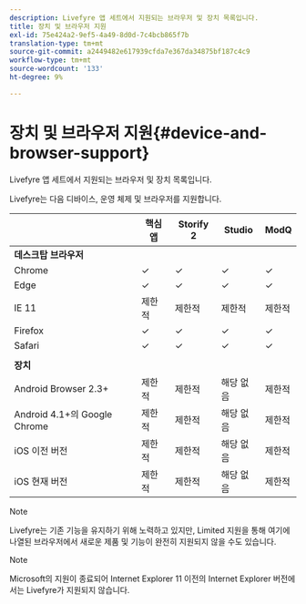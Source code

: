 ```yaml
---
description: Livefyre 앱 세트에서 지원되는 브라우저 및 장치 목록입니다.
title: 장치 및 브라우저 지원
exl-id: 75e424a2-9ef5-4a49-8d0d-7c4bcb865f7b
translation-type: tm+mt
source-git-commit: a2449482e617939cfda7e367da34875bf187c4c9
workflow-type: tm+mt
source-wordcount: '133'
ht-degree: 9%

---
```


# 장치 및 브라우저 지원{#device-and-browser-support}

Livefyre 앱 세트에서 지원되는 브라우저 및 장치 목록입니다.

Livefyre는 다음 디바이스, 운영 체제 및 브라우저를 지원합니다.

|  | 핵심 앱 | Storify 2 | Studio | ModQ |
|---|---|---|---|---|
| **데스크탑 브라우저** |  |  |  |  |
| Chrome | ✓ | ✓ | ✓ | ✓ |
| Edge | ✓ | ✓ | ✓ | ✓ |
| IE 11 | 제한적 | 제한적 | 제한적 | 제한적 |
| Firefox | ✓ | ✓ | ✓ | ✓ |
| Safari | ✓ | ✓ | ✓ | ✓ |
|  |  |  |  |  |
| **장치** |  |  |  |  |
| Android Browser 2.3+ | 제한적 | 제한적 | 해당 없음 | 제한적 |
| Android 4.1+의 Google Chrome | 제한적 | 제한적 | 해당 없음 | 제한적 |
| iOS 이전 버전 | 제한적 | 제한적 | 해당 없음 | 제한적 |
| iOS 현재 버전 | 제한적 | 제한적 | 해당 없음 | 제한적 |

>[!NOTE]
>
>Livefyre는 기존 기능을 유지하기 위해 노력하고 있지만, Limited 지원을 통해 여기에 나열된 브라우저에서 새로운 제품 및 기능이 완전히 지원되지 않을 수도 있습니다.

>[!NOTE]
>
>Microsoft의 지원이 종료되어 Internet Explorer 11 이전의 Internet Explorer 버전에서는 Livefyre가 지원되지 않습니다.
